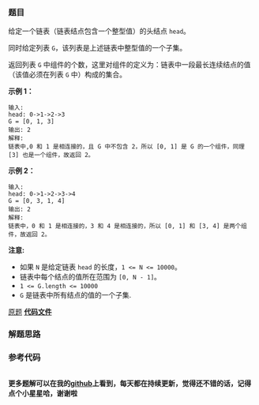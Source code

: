 ### 题目
给定一个链表（链表结点包含一个整型值）的头结点 `head`。

同时给定列表 `G`，该列表是上述链表中整型值的一个子集。

返回列表 `G` 中组件的个数，这里对组件的定义为：链表中一段最长连续结点的值（该值必须在列表 `G` 中）构成的集合。

**示例  1：**

    
    
    输入: 
    head: 0->1->2->3
    G = [0, 1, 3]
    输出: 2
    解释: 
    链表中,0 和 1 是相连接的，且 G 中不包含 2，所以 [0, 1] 是 G 的一个组件，同理 [3] 也是一个组件，故返回 2。

**示例 2：**

    
    
    输入: 
    head: 0->1->2->3->4
    G = [0, 3, 1, 4]
    输出: 2
    解释: 
    链表中，0 和 1 是相连接的，3 和 4 是相连接的，所以 [0, 1] 和 [3, 4] 是两个组件，故返回 2。

**注意:**

  * 如果 `N` 是给定链表 `head` 的长度，`1 <= N <= 10000`。
  * 链表中每个结点的值所在范围为 `[0, N - 1]`。
  * `1 <= G.length <= 10000`
  * `G` 是链表中所有结点的值的一个子集.

[原题](https://leetcode-cn.com/problems/linked-list-components/)    **[代码文件]()**


### 解题思路




### 参考代码

```go


```




**更多题解可以在我的[github](https://github.com/LZH139/leetcode_Go)上看到，每天都在持续更新，觉得还不错的话，记得点个小星星哈，谢谢啦**
